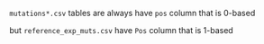 `mutations*.csv` tables are always have `pos` column that is 0-based

but `reference_exp_muts.csv` have `Pos` column that is 1-based